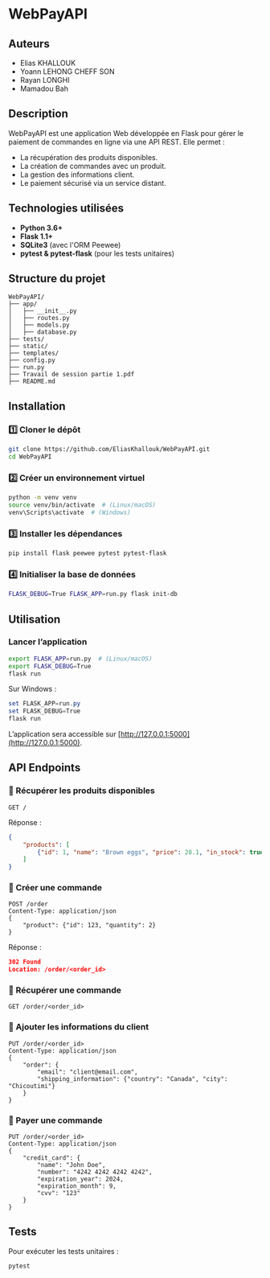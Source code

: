 # WebPayAPI

## Auteurs
- Elias KHALLOUK
- Yoann LEHONG CHEFF SON
- Rayan LONGHI
- Mamadou Bah


## Description
WebPayAPI est une application Web développée en Flask pour gérer le paiement de commandes en ligne via une API REST. Elle permet :

- La récupération des produits disponibles.
- La création de commandes avec un produit.
- La gestion des informations client.
- Le paiement sécurisé via un service distant.

## Technologies utilisées
- **Python 3.6+**
- **Flask 1.1+**
- **SQLite3** (avec l'ORM Peewee)
- **pytest & pytest-flask** (pour les tests unitaires)

## Structure du projet
```
WebPayAPI/
├── app/
│   ├── __init__.py
│   ├── routes.py
│   ├── models.py
│   ├── database.py
├── tests/
├── static/
├── templates/
├── config.py
├── run.py
├── Travail de session partie 1.pdf
├── README.md
```

## Installation
### 1️⃣ Cloner le dépôt
```bash
git clone https://github.com/EliasKhallouk/WebPayAPI.git
cd WebPayAPI
```

### 2️⃣ Créer un environnement virtuel
```bash
python -m venv venv
source venv/bin/activate  # (Linux/macOS)
venv\Scripts\activate  # (Windows)
```

### 3️⃣ Installer les dépendances
```bash
pip install flask peewee pytest pytest-flask
```

### 4️⃣ Initialiser la base de données
```bash
FLASK_DEBUG=True FLASK_APP=run.py flask init-db
```

## Utilisation
### Lancer l’application
```bash
export FLASK_APP=run.py  # (Linux/macOS)
export FLASK_DEBUG=True
flask run
```
Sur Windows :
```powershell
set FLASK_APP=run.py
set FLASK_DEBUG=True
flask run
```
L’application sera accessible sur [http://127.0.0.1:5000](http://127.0.0.1:5000).

## API Endpoints
### 🔹 Récupérer les produits disponibles
```http
GET /
```
Réponse :
```json
{
    "products": [
        {"id": 1, "name": "Brown eggs", "price": 28.1, "in_stock": true}
    ]
}
```

### 🔹 Créer une commande
```http
POST /order
Content-Type: application/json
{
    "product": {"id": 123, "quantity": 2}
}
```
Réponse :
```json
302 Found
Location: /order/<order_id>
```

### 🔹 Récupérer une commande
```http
GET /order/<order_id>
```

### 🔹 Ajouter les informations du client
```http
PUT /order/<order_id>
Content-Type: application/json
{
    "order": {
        "email": "client@email.com",
        "shipping_information": {"country": "Canada", "city": "Chicoutimi"}
    }
}
```

### 🔹 Payer une commande
```http
PUT /order/<order_id>
Content-Type: application/json
{
    "credit_card": {
        "name": "John Doe",
        "number": "4242 4242 4242 4242",
        "expiration_year": 2024,
        "expiration_month": 9,
        "cvv": "123"
    }
}
```

## Tests
Pour exécuter les tests unitaires :
```bash
pytest
```
